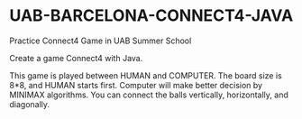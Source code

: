 # UAB-BARCELONA-CONNECT4-JAVA
Practice Connect4 Game in UAB Summer School

Create a game Connect4 with Java.

This game is played between HUMAN and COMPUTER.
The board size is 8*8, and HUMAN starts first.
Computer will make better decision by MINIMAX algorithms.
You can connect the balls vertically, horizontally, and diagonally.


